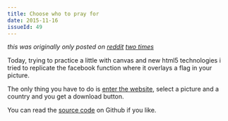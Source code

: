 ```yaml
---
title: Choose who to pray for
date: 2015-11-16
issueId: 49
---
```

*this was originally only posted on [reddit](https://old.reddit.com/r/webdev/comments/3t1vuk/choose_who_to_pray_for_a_little_app_ive_made/) [two times](https://old.reddit.com/r/web_design/comments/3t1vzq/choose_who_to_pray_for_a_little_app_ive_made/)*

Today, trying to practice a little with canvas and new html5 technologies i tried to replicate the facebook function where it overlays a flag in your picture.

The only thing you have to do is [enter the website](https://pudymody.github.io/choose-who-to-pray-for/), select a picture and a country and you get a download button.

You can read the [source code](https://github.com/pudymody/choose-who-to-pray-for) on Github if you like.

